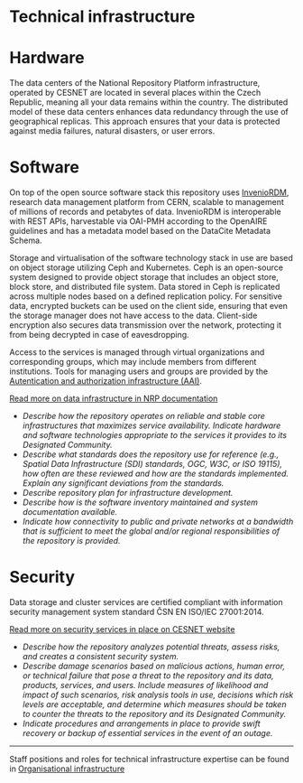 
# Technical infrastructure

# Hardware

The data centers of the National Repository Platform infrastructure, operated by CESNET are located in several places within the Czech Republic, meaning all your data remains within the country. The distributed model of these data centers enhances data redundancy through the use of geographical replicas. This approach ensures that your data is protected against media failures, natural disasters, or user errors.

# Software

On top of the open source software stack this repository uses [InvenioRDM](https://inveniordm.docs.cern.ch/features/), research data management platform from CERN, scalable to management of millions of records and petabytes of data. InvenioRDM is interoperable with REST APIs, harvestable via OAI-PMH according to the OpenAIRE guidelines and has a metadata model based on the DataCite Metadata Schema.

Storage and virtualisation of the software technology stack in use are based on object storage utilizing Ceph and Kubernetes. Ceph is an open-source system designed to provide object storage that includes an object store, block store, and distributed file system. Data stored in Ceph is replicated across multiple nodes based on a defined replication policy. For sensitive data, encrypted buckets can be used on the client side, ensuring that even the storage manager does not have access to the data. Client-side encryption also secures data transmission over the network, protecting it from being decrypted in case of eavesdropping.

Access to the services is managed through virtual organizations and corresponding groups, which may include members from different institutions. Tools for managing users and groups are provided by the [Autentication and authorization infrastructure (AAI)](https://docs.account.e-infra.cz/en/docs/access/perun).


[Read more on data infrastructure in NRP documentation](https://docs.nrp.eosc.cz/)


- *Describe how the repository operates on reliable and stable core infrastructures that maximizes service availability. Indicate hardware and software technologies appropriate to the services it provides to its Designated Community.*
- *Describe what standards does the repository use for reference (e.g., Spatial Data Infrastructure (SDI) standards, OGC, W3C, or ISO 19115), how often are these reviewed and how are the standards implemented. Explain any significant deviations from the standards.*
- *Describe repository plan for infrastructure development.*
- *Describe how is the software inventory maintained and system documentation available.*
- *Indicate how connectivity to public and private networks at a bandwidth that is sufficient to meet the global and/or regional responsibilities of the repository is provided.*

# Security

Data storage and cluster services are certified compliant with information security management system standard ČSN EN ISO/IEC 27001:2014.

[Read more on security services in place on CESNET website](https://www.cesnet.cz/en/services/security-4)


- *Describe how the repository analyzes potential threats, assess risks, and creates a consistent security system.*
- *Describe damage scenarios based on malicious actions, human error, or technical failure that pose a threat to the repository and its data, products, services, and users. Include measures of likelihood and impact of such scenarios, risk analysis tools in use, decisions which risk levels are acceptable, and determine which measures should be taken to counter the threats to the repository and its Designated Community.*
- *Indicate procedures and arrangements in place to provide swift recovery or backup of essential services in the event of an outage.*

---
Staff positions and roles for technical infrastructure expertise can be found in [Organisational infrastructure](../organizational-documents/organizational-infrastructure.md)
